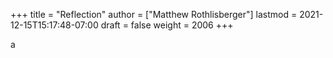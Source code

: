 +++
title = "Reflection"
author = ["Matthew Rothlisberger"]
lastmod = 2021-12-15T15:17:48-07:00
draft = false
weight = 2006
+++

a
